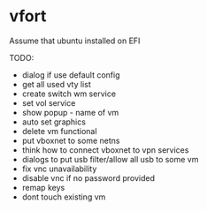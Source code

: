 # vfort

Assume that ubuntu installed on EFI

TODO: 
- dialog if use default config 
- get all used vty list 
- create switch wm service
- set vol service
- show popup - name of vm
- auto set graphics
- delete vm functional
- put vboxnet to some netns
- think how to connect vboxnet to vpn services
- dialogs to put usb filter/allow all usb to some vm
- fix vnc unavailability
- disable vnc if no password provided
- remap keys
- dont touch existing vm
